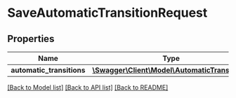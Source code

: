 # SaveAutomaticTransitionRequest

## Properties
Name | Type | Description | Notes
------------ | ------------- | ------------- | -------------
**automatic_transitions** | [**\Swagger\Client\Model\AutomaticTransition[]**](AutomaticTransition.md) |  | 

[[Back to Model list]](../README.md#documentation-for-models) [[Back to API list]](../README.md#documentation-for-api-endpoints) [[Back to README]](../README.md)


